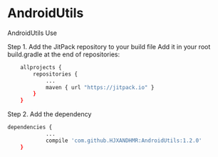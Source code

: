 # AndroidUtils

AndroidUtils Use

Step 1. Add the JitPack repository to your build file
Add it in your root build.gradle at the end of repositories:

``` bash
	allprojects {
		repositories {
			...
			maven { url "https://jitpack.io" }
		}
	}
```

Step 2. Add the dependency

``` bash
dependencies {
            ...
	        compile 'com.github.HJXANDHMR:AndroidUtils:1.2.0'
	}

```
